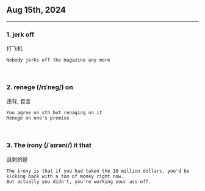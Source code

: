 ## Aug 15th, 2024

<hr>

### 1. jerk off
打飞机
```
Nobody jerks off the magazine any more
```

&nbsp;

### 2. renege (/rɪˈneɡ/) on

违背, 食言
```
You agree on sth but renaging on it
Renege on one's promise
```

&nbsp;

### 3. The irony (/ˈaɪrəni/) it that
讽刺的是
```
The irony is that if you had taken the 10 million dollars, you'd be kicking back with a ton of money right now.
But actually you didn't, you're working your ass off.
```

